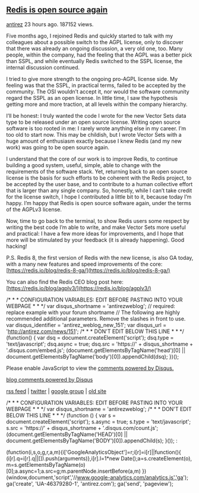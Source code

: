 [<antirez>](/)
==============

[Redis is open source again](/news/151)
---------------------------------------

[antirez](/user/antirez) 23 hours ago. 187152 views.

Five months ago, I rejoined Redis and quickly started to talk with my colleagues about a possible switch to the AGPL license, only to discover that there was already an ongoing discussion, a very old one, too. Many people, within the company, had the feeling that the AGPL was a better pick than SSPL, and while eventually Redis switched to the SSPL license, the internal discussion continued.

I tried to give more strength to the ongoing pro-AGPL license side. My feeling was that the SSPL, in practical terms, failed to be accepted by the community. The OSI wouldn’t accept it, nor would the software community regard the SSPL as an open license. In little time, I saw the hypothesis getting more and more traction, at all levels within the company hierarchy.

I’ll be honest: I truly wanted the code I wrote for the new Vector Sets data type to be released under an open source license. Writing open source software is too rooted in me: I rarely wrote anything else in my career. I’m too old to start now. This may be childish, but I wrote Vector Sets with a huge amount of enthusiasm exactly because I knew Redis (and my new work) was going to be open source again.

I understand that the core of our work is to improve Redis, to continue building a good system, useful, simple, able to change with the requirements of the software stack. Yet, returning back to an open source license is the basis for such efforts to be coherent with the Redis project, to be accepted by the user base, and to contribute to a human collective effort that is larger than any single company. So, honestly, while I can’t take credit for the license switch, I hope I contributed a little bit to it, because today I’m happy. I’m happy that Redis is open source software again, under the terms of the AGPLv3 license.

Now, time to go back to the terminal, to show Redis users some respect by writing the best code I’m able to write, and make Vector Sets more useful and practical: I have a few more ideas for improvements, and I hope that more will be stimulated by your feedback (it is already happening). Good hacking!

P.S. Redis 8, the first version of Redis with the new license, is also GA today, with a many new features and speed improvements of the core: [https://redis.io/blog/redis-8-ga/](https://redis.io/blog/redis-8-ga/)

You can also find the Redis CEO blog post here: [https://redis.io/blog/agplv3/](https://redis.io/blog/agplv3/)

/\* \* \* CONFIGURATION VARIABLES: EDIT BEFORE PASTING INTO YOUR WEBPAGE \* \* \*/ var disqus\_shortname = 'antirezweblog'; // required: replace example with your forum shortname // The following are highly recommended additional parameters. Remove the slashes in front to use. var disqus\_identifier = 'antirez\_weblog\_new\_151'; var disqus\_url = 'http://antirez.com/news/151'; /\* \* \* DON'T EDIT BELOW THIS LINE \* \* \*/ (function() { var dsq = document.createElement('script'); dsq.type = 'text/javascript'; dsq.async = true; dsq.src = 'https://' + disqus\_shortname + '.disqus.com/embed.js'; (document.getElementsByTagName('head')\[0\] || document.getElementsByTagName('body')\[0\]).appendChild(dsq); })();

Please enable JavaScript to view the [comments powered by Disqus.](https://disqus.com/?ref_noscript)

[blog comments powered by Disqus](https://disqus.com)

[rss feed](/rss) | [twitter](http://twitter.com/antirezdotcom) | [google group](https://groups.google.com/forum/?fromgroups#!forum/redis-db) | [old site](http://oldblog.antirez.com)

/\* \* \* CONFIGURATION VARIABLES: EDIT BEFORE PASTING INTO YOUR WEBPAGE \* \* \*/ var disqus\_shortname = 'antirezweblog'; /\* \* \* DON'T EDIT BELOW THIS LINE \* \* \*/ (function () { var s = document.createElement('script'); s.async = true; s.type = 'text/javascript'; s.src = 'https://' + disqus\_shortname + '.disqus.com/count.js'; (document.getElementsByTagName('HEAD')\[0\] || document.getElementsByTagName('BODY')\[0\]).appendChild(s); }()); :

(function(i,s,o,g,r,a,m){i\['GoogleAnalyticsObject'\]=r;i\[r\]=i\[r\]||function(){ (i\[r\].q=i\[r\].q||\[\]).push(arguments)},i\[r\].l=1\*new Date();a=s.createElement(o), m=s.getElementsByTagName(o)\[0\];a.async=1;a.src=g;m.parentNode.insertBefore(a,m) })(window,document,'script','//www.google-analytics.com/analytics.js','ga'); ga('create', 'UA-46379280-1', 'antirez.com'); ga('send', 'pageview');